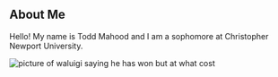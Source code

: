 ## About Me
Hello! My name is Todd Mahood and I am a sophomore at Christopher Newport University.

![picture of waluigi saying he has won but at what cost](https://greatbacon.xyz/images/gibbysing.jpg)
